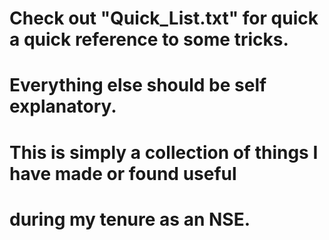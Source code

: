 # Check out "Quick_List.txt" for quick a quick reference to some tricks.
# Everything else should be self explanatory.
# This is simply a collection of things I have made or found useful
#  during my tenure as an NSE.
